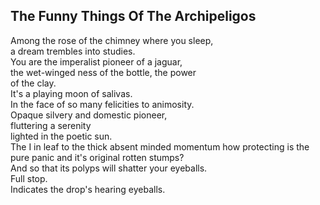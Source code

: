 The Funny Things Of The Archipeligos
------------------------------------
Among the rose of the chimney where you sleep,  
a dream trembles into studies.  
You are the imperalist pioneer of a jaguar,  
the wet-winged ness of the bottle, the power  
of the clay.  
It's a playing moon of salivas.  
In the face of so many felicities to animosity.  
Opaque silvery and domestic pioneer,  
fluttering a serenity  
lighted in the poetic sun.  
The I in leaf to the thick absent minded momentum how protecting is the pure panic and it's original rotten stumps?  
And so that its polyps will shatter your eyeballs.  
Full stop.  
Indicates the drop's hearing eyeballs.  
